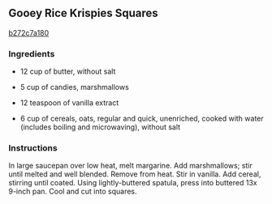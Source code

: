 ## Gooey Rice Krispies Squares

[b272c7a180](http://www.food.com/recipe/gooey-rice-krispies-squares-160984)

### Ingredients

 - 12 cup of butter, without salt

 - 5 cup of candies, marshmallows

 - 12 teaspoon of vanilla extract

 - 6 cup of cereals, oats, regular and quick, unenriched, cooked with water (includes boiling and microwaving), without salt

### Instructions

In large saucepan over low heat, melt margarine. Add marshmallows; stir until melted and well blended. Remove from heat. Stir in vanilla. Add cereal, stirring until coated. Using lightly-buttered spatula, press into buttered 13x 9-inch pan. Cool and cut into squares.